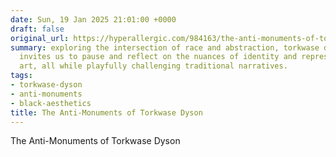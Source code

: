 ```yaml
---
date: Sun, 19 Jan 2025 21:01:00 +0000
draft: false
original_url: https://hyperallergic.com/984163/the-anti-monuments-of-torkwase-dyson/
summary: exploring the intersection of race and abstraction, torkwase dyson's work
  invites us to pause and reflect on the nuances of identity and representation in
  art, all while playfully challenging traditional narratives.
tags:
- torkwase-dyson
- anti-monuments
- black-aesthetics
title: The Anti-Monuments of Torkwase Dyson
---
```


The Anti-Monuments of Torkwase Dyson